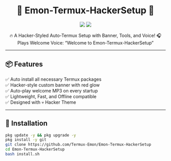 <h1 align="center">
🧠 Emon-Termux-HackerSetup 🐉
</h1>

<p align="center">
<img src="https://img.shields.io/badge/Made%20By-Emon-blue?style=for-the-badge">
<img src="https://img.shields.io/github/license/Termux-Emon/Emon-Termux-HackerSetup?style=for-the-badge">
</p>

<p align="center">
🔥 A Hacker-Styled Auto-Termux Setup with Banner, Tools, and Voice!  
🎧 Plays Welcome Voice: “Welcome to Emon-Termux-HackerSetup”  
</p>

---

## 📦 Features

✅ Auto install all necessary Termux packages  
✅ Hacker-style custom banner with red glow  
✅ Auto-play welcome MP3 on every startup  
✅ Lightweight, Fast, and Offline compatible  
✅ Designed with 💀 Hacker Theme

---

## 🚀 Installation

```bash
pkg update -y && pkg upgrade -y
pkg install -y git
git clone https://github.com/Termux-Emon/Emon-Termux-HackerSetup
cd Emon-Termux-HackerSetup
bash install.sh
